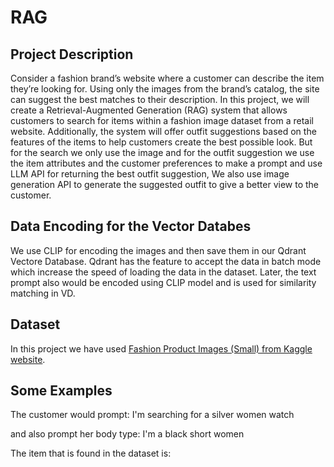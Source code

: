 # RAG

## Project Description


Consider a fashion brand’s website where a customer can describe the item they’re looking for. Using only the images from the brand’s catalog, the site can suggest the best matches to their description.
In this project, we will create a Retrieval-Augmented Generation (RAG) system that allows customers to search for items within a fashion image dataset from a retail website. Additionally, the system will offer outfit suggestions based on the features of the items to help customers create the best possible look.
But for the search we only use the image and for the outfit suggestion we use the item attributes and the customer preferences to make a prompt and use LLM API for returning the best outfit suggestion,
We also use image generation API to generate the suggested outfit to give a better view to the customer.


## Data Encoding for the Vector Databes

We use CLIP for encoding the images and then save them in our  Qdrant Vectore Database.
Qdrant has the feature to accept the data in batch mode which increase the speed of loading the data in the dataset.
Later, the text prompt also would be encoded using CLIP model and is used for similarity matching in VD.


## Dataset 

In this project we have used [Fashion Product Images (Small) from Kaggle website](https://www.kaggle.com/datasets/paramaggarwal/fashion-product-images-small).

## Some Examples

The customer would prompt: I'm searching for a silver women watch

and also prompt her body type:  I'm a black short women

The item that is found in the dataset is: 




